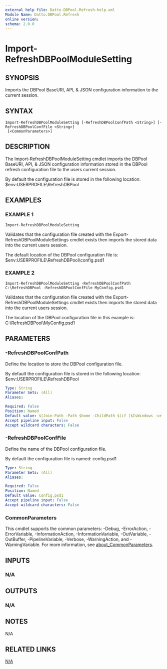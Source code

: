 ```yaml
---
external help file: Datto.DBPool.Refresh-help.xml
Module Name: Datto.DBPool.Refresh
online version:
schema: 2.0.0
---
```


# Import-RefreshDBPoolModuleSetting

## SYNOPSIS
Imports the DBPool BaseURI, API, & JSON configuration information to the current session.

## SYNTAX

```
Import-RefreshDBPoolModuleSetting [-RefreshDBPoolConfPath <String>] [-RefreshDBPoolConfFile <String>]
 [<CommonParameters>]
```

## DESCRIPTION
The Import-RefreshDBPoolModuleSetting cmdlet imports the DBPool BaseURI, API, & JSON configuration
information stored in the DBPool refresh configuration file to the users current session.

By default the configuration file is stored in the following location:
    $env:USERPROFILE\RefreshDBPool

## EXAMPLES

### EXAMPLE 1
```
Import-RefreshDBPoolModuleSetting
```

Validates that the configuration file created with the Export-RefreshDBPoolModuleSettings cmdlet exists
then imports the stored data into the current users session.

The default location of the DBPool configuration file is:
    $env:USERPROFILE\RefreshDBPool\config.psd1

### EXAMPLE 2
```
Import-RefreshDBPoolModuleSetting -RefreshDBPoolConfPath C:\RefreshDBPool -RefreshDBPoolConfFile MyConfig.psd1
```

Validates that the configuration file created with the Export-RefreshDBPoolModuleSettings cmdlet exists
then imports the stored data into the current users session.

The location of the DBPool configuration file in this example is:
    C:\RefreshDBPool\MyConfig.psd1

## PARAMETERS

### -RefreshDBPoolConfPath
Define the location to store the DBPool configuration file.

By default the configuration file is stored in the following location:
    $env:USERPROFILE\RefreshDBPool

```yaml
Type: String
Parameter Sets: (All)
Aliases:

Required: False
Position: Named
Default value: $(Join-Path -Path $home -ChildPath $(if ($IsWindows -or $PSEdition -eq 'Desktop'){"RefreshDBPool"}else{".RefreshDBPool"}) )
Accept pipeline input: False
Accept wildcard characters: False
```

### -RefreshDBPoolConfFile
Define the name of the DBPool configuration file.

By default the configuration file is named:
    config.psd1

```yaml
Type: String
Parameter Sets: (All)
Aliases:

Required: False
Position: Named
Default value: Config.psd1
Accept pipeline input: False
Accept wildcard characters: False
```

### CommonParameters
This cmdlet supports the common parameters: -Debug, -ErrorAction, -ErrorVariable, -InformationAction, -InformationVariable, -OutVariable, -OutBuffer, -PipelineVariable, -Verbose, -WarningAction, and -WarningVariable. For more information, see [about_CommonParameters](http://go.microsoft.com/fwlink/?LinkID=113216).

## INPUTS

### N/A
## OUTPUTS

### N/A
## NOTES
N/A

## RELATED LINKS

[N/A]()

